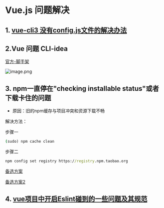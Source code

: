 # Vue.js 问题解决

## 1. [vue-cli3 没有config.js文件的解决办法](https://www.jianshu.com/p/a47662af75c5)

## 2.Vue 问题 CLI-idea

[官方-脚手架](https://cli.vuejs.org/zh/guide/installation.html)

![image.png](https://i.loli.net/2020/02/25/NvikegKqHwzj74f.png)

## 3. npm一直停在"checking installable status"或者下载卡住的问题

* 原因：旧的npm缓存与项目冲突和资源下载不畅

解决方法：

步骤一

```cmd
(sudo) npm cache clean
```

步骤二

```cmd
npm config set registry https://registry.npm.taobao.org
```

[备选方案](https://www.cnblogs.com/sansancn/p/11139030.html)

[备选方案2](https://blog.csdn.net/Ellen5203/article/details/104339425)

## 4. [vue项目中开启Eslint碰到的一些问题及其规范](https://www.cnblogs.com/plb2307/p/10586585.html)

